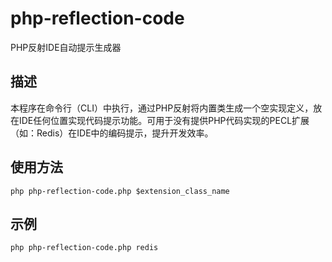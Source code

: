 # php-reflection-code
PHP反射IDE自动提示生成器


## 描述

本程序在命令行（CLI）中执行，通过PHP反射将内置类生成一个空实现定义，放在IDE任何位置实现代码提示功能。可用于没有提供PHP代码实现的PECL扩展（如：Redis）在IDE中的编码提示，提升开发效率。

## 使用方法
```
php php-reflection-code.php $extension_class_name
```

## 示例
```
php php-reflection-code.php redis
```